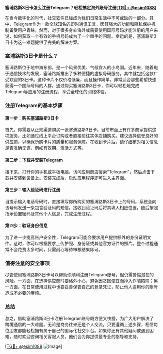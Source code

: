 **塞浦路斯3日卡怎么注册Telegram？轻松搞定海外账号注册[[TG💪+ @esim1088](https://t.me/s/esim1088)]**

在当今数字化的时代，社交软件已经成为我们日常生活中不可或缺的一部分。其中，Telegram作为一款全球知名的即时通讯工具，因其强大的功能和隐私保护机制备受用户青睐。然而，对于很多身处海外或需要使用国际号码才能注册的用户来说，如何获取一个有效的手机号码成为了一个棘手的问题。幸运的是，塞浦路斯3日卡为这一难题提供了完美的解决方案。

### 塞浦路斯3日卡是什么？

塞浦路斯位于地中海东部，是一个风景优美、气候宜人的小岛国。近年来，随着电子通信技术的发展，塞浦路斯推出了多种便捷的虚拟号码服务，其中就包括这款广受欢迎的3日卡。这种卡片不仅价格低廉，而且操作简单，非常适合那些希望快速获得一个国际号码的人群。通过购买塞浦路斯3日卡，你可以轻松地完成Telegram等应用的注册流程，享受全球化的网络体验。

### 注册Telegram的基本步骤

#### 第一步：购买塞浦路斯3日卡
首先，你需要从正规渠道购买一张塞浦路斯3日卡。目前市面上有许多商家提供这项服务，比如通过线上平台订购或者直接前往实体店铺购买。建议选择信誉良好的供应商，以确保所购卡片的质量和服务保障。在收到卡片后，请仔细核对相关信息是否准确无误，例如有效期、激活方式等。

#### 第二步：下载并安装Telegram
接下来，打开你的手机或平板电脑，访问应用商店搜索“Telegram”，然后点击下载并安装到设备上。安装完成后，启动应用程序即可进入主界面。

#### 第三步：输入验证码进行注册
当提示输入电话号码时，直接填写你所购买的塞浦路斯3日卡上的号码。系统会向该号码发送一条包含验证码的短信，接收到验证码后将其填入相应位置，随后按照指示设置密码及其他个人信息，完成注册过程。

#### 第四步：验证身份信息
为了进一步提高账户安全性，Telegram可能会要求用户提供额外的身份证明文件。这时，你可以根据要求上传护照、身份证或其他官方证件的照片。整个过程通常不会花费太多时间，只需耐心等待审核结果即可。

### 值得注意的安全事项

尽管使用塞浦路斯3日卡可以帮助你顺利注册Telegram账号，但仍需警惕潜在的风险。一方面，在选择供应商时要格外小心，避免因贪图便宜而掉入诈骗陷阱；另一方面，在日常使用过程中也要妥善保管自己的登录凭证，防止他人盗用你的账号造成不必要的麻烦。

### 总结

总之，借助塞浦路斯3日卡注册Telegram账号既方便又快捷，为广大用户解决了跨境通信的一大难题。无论是商务往来还是个人交流，只要遵循上述步骤，相信每位朋友都能轻松拥有属于自己的国际化社交平台。如果你还有其他疑问或遇到困难，随时欢迎咨询相关客服人员，他们会为你提供最专业的指导和支持。

[[TG💪+ @esim1088](https://t.me/s/esim1088) ![Image](https://i.postimg.cc/4NQfJmqS/Snipaste-2025-05-13-00-14-12.png)]